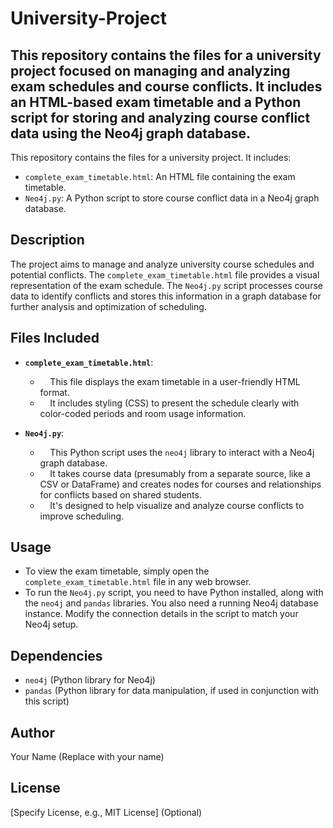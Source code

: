 # University-Project
This repository contains the files for a university project focused on managing and analyzing exam schedules and course conflicts. It includes an HTML-based exam timetable and a Python script for storing and analyzing course conflict data using the Neo4j graph database.
-----------------
This repository contains the files for a university project. It includes:

* `complete_exam_timetable.html`: An HTML file containing the exam timetable.
* `Neo4j.py`: A Python script to store course conflict data in a Neo4j graph database.

## Description

The project aims to manage and analyze university course schedules and potential conflicts. 
The `complete_exam_timetable.html` file provides a visual representation of the exam schedule. 
The `Neo4j.py` script processes course data to identify conflicts and stores this information in a graph database for further analysis and optimization of scheduling.

## Files Included

* **`complete_exam_timetable.html`**:
    *     This file displays the exam timetable in a user-friendly HTML format.
    *     It includes styling (CSS) to present the schedule clearly with color-coded periods and room usage information.

* **`Neo4j.py`**:
    *     This Python script uses the `neo4j` library to interact with a Neo4j graph database.
    *     It takes course data (presumably from a separate source, like a CSV or DataFrame) and creates nodes for courses and relationships for conflicts based on shared students.
    *     It's designed to help visualize and analyze course conflicts to improve scheduling.

## Usage

* To view the exam timetable, simply open the `complete_exam_timetable.html` file in any web browser.
* To run the `Neo4j.py` script, you need to have Python installed, along with the `neo4j` and `pandas` libraries.  You also need a running Neo4j database instance.  Modify the connection details in the script to match your Neo4j setup.

## Dependencies

* `neo4j` (Python library for Neo4j)
* `pandas` (Python library for data manipulation, if used in conjunction with this script)

## Author

Your Name  (Replace with your name)

## License

[Specify License, e.g., MIT License] (Optional)
